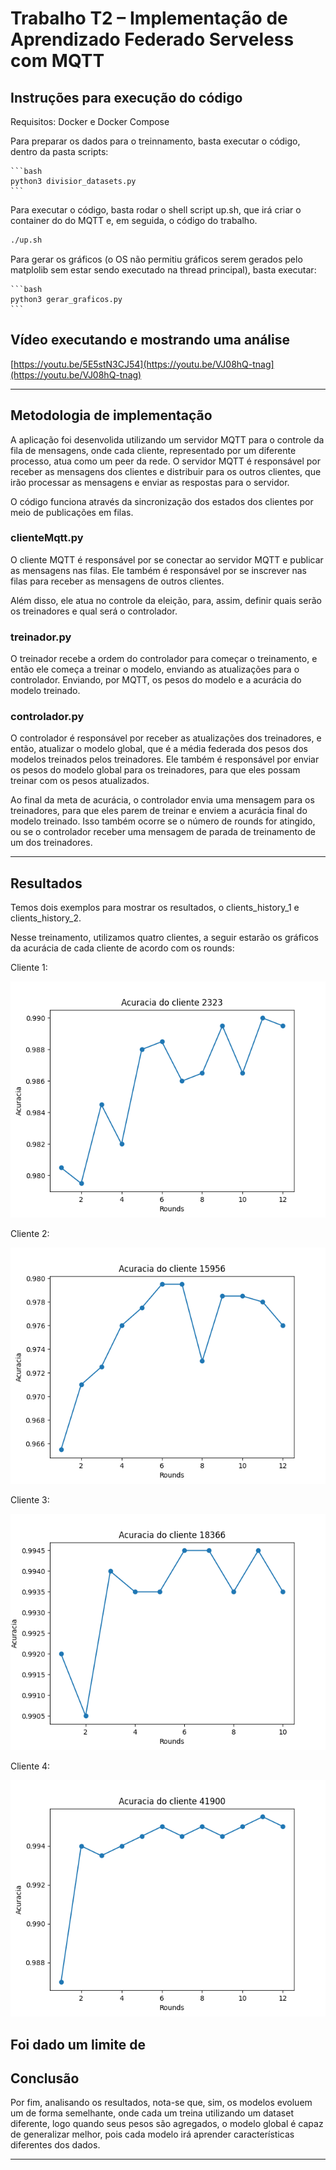 # Trabalho T2 – Implementação de Aprendizado Federado Serveless com MQTT

## Instruções para execução do código 

Requisitos: Docker e Docker Compose 

Para preparar os dados para o treinnamento, basta executar o código, dentro da pasta scripts: 
    
    ```bash 
    python3 divisior_datasets.py
    ```




Para executar o código, basta rodar o shell script up.sh, que irá criar o container do do MQTT e, em seguida, o código do trabalho.

```bash
./up.sh
```


Para gerar os gráficos (o OS não permitiu gráficos serem gerados pelo matplolib sem estar sendo executado na thread principal), basta executar: 
    
    ```bash
    python3 gerar_graficos.py
    ```


## Vídeo executando e mostrando uma análise

[https://youtu.be/5E5stN3CJ54](https://youtu.be/VJ08hQ-tnag](https://youtu.be/VJ08hQ-tnag)

---

## Metodologia de implementação

A aplicação foi desenvolida utilizando um servidor MQTT para o controle da fila de mensagens, onde cada cliente, representado por um diferente processo, atua como um peer da rede. O servidor MQTT é responsável por receber as mensagens dos clientes e distribuir para os outros clientes, que irão processar as mensagens e enviar as respostas para o servidor.

O código funciona através da sincronização dos estados dos clientes por meio de publicações em filas. 

### clienteMqtt.py
O cliente MQTT é responsável por se conectar ao servidor MQTT e publicar as mensagens nas filas. Ele também é responsável por se inscrever nas filas para receber as mensagens de outros clientes.

Além disso, ele atua no controle da eleição, para, assim, definir quais serão os treinadores e qual será o controlador. 


### treinador.py

O treinador recebe a ordem do controlador para começar o treinamento, e então ele começa a treinar o modelo, enviando as atualizações para o controlador. Enviando, por MQTT, os pesos do modelo e a acurácia do modelo treinado. 


### controlador.py

O controlador é responsável por receber as atualizações dos treinadores, e então, atualizar o modelo global, que é a média federada dos pesos dos modelos treinados pelos treinadores. Ele também é responsável por enviar os pesos do modelo global para os treinadores, para que eles possam treinar com os pesos atualizados.

Ao final da meta de acurácia, o controlador envia uma mensagem para os treinadores, para que eles parem de treinar e enviem a acurácia final do modelo treinado. Isso também ocorre se o número de rounds for atingido, ou se o controlador receber uma mensagem de parada de treinamento de um dos treinadores.

---

## Resultados 

Temos dois exemplos para mostrar os resultados, o clients_history_1 e clients_history_2.

Nesse treinamento, utilizamos quatro clientes, a seguir estarão os gráficos da acurácia de cada cliente de acordo com os rounds:

Cliente 1:

![Gráfico do cliente 1](graficos_clients/acuracia_2323.png)

Cliente 2:

![Gráfico do cliente 2](graficos_clients/acuracia_15956.png)

Cliente 3:

![Gráfico do cliente 3](graficos_clients/acuracia_18366.png)


Cliente 4:

![Gráfico do cliente 4](graficos_clients/acuracia_41900.png)


Foi dado um limite de 
---

## Conclusão

Por fim, analisando os resultados, nota-se que, sim, os modelos evoluem um de forma semelhante, onde cada um treina utilizando um dataset diferente, logo quando seus pesos são agregados, o modelo global é capaz de generalizar melhor, pois cada modelo irá aprender características diferentes dos dados.

---

